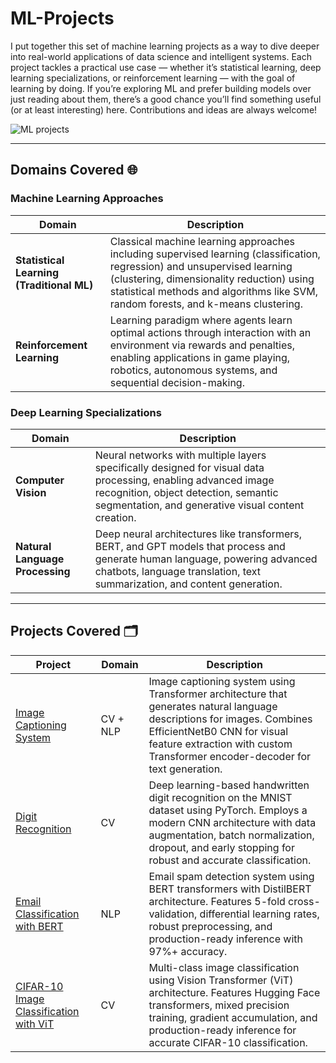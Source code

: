 # ML-Projects
I put together this set of machine learning projects as a way to dive deeper into real-world applications of data science and intelligent systems. Each project tackles a practical use case — whether it’s statistical learning, deep learning specializations, or reinforcement learning — with the goal of learning by doing. If you’re exploring ML and prefer building models over just reading about them, there’s a good chance you’ll find something useful (or at least interesting) here. Contributions and ideas are always welcome!

![ML projects](https://github.com/user-attachments/assets/5e685c14-4d53-4f91-8dd9-0e8733b3046c)

---
## Domains Covered 🌐

### Machine Learning Approaches

| Domain                        | Description                                                                                 |
|-------------------------------|--------------------------------------------------------------------------------------------|
| **Statistical Learning (Traditional ML)** | Classical machine learning approaches including supervised learning (classification, regression) and unsupervised learning (clustering, dimensionality reduction) using statistical methods and algorithms like SVM, random forests, and k-means clustering. |
| **Reinforcement Learning**    | Learning paradigm where agents learn optimal actions through interaction with an environment via rewards and penalties, enabling applications in game playing, robotics, autonomous systems, and sequential decision-making. |

### Deep Learning Specializations

| Domain                        | Description                                                                                 |
|-------------------------------|--------------------------------------------------------------------------------------------|
| **Computer Vision** | Neural networks with multiple layers specifically designed for visual data processing, enabling advanced image recognition, object detection, semantic segmentation, and generative visual content creation. |
| **Natural Language Processing** | Deep neural architectures like transformers, BERT, and GPT models that process and generate human language, powering advanced chatbots, language translation, text summarization, and content generation. |

---

## Projects Covered 🗂️

| Project | Domain   | Description |
|---------------------|----------|--------------------------------------------------------------------------------------------------------------------------------------------------------------------------------------------------------------------------|
| [Image Captioning System](https://github.com/Avaneesh40585/Image-Captioning) | CV + NLP | Image captioning system using Transformer architecture that generates natural language descriptions for images. Combines EfficientNetB0 CNN for visual feature extraction with custom Transformer encoder-decoder for text generation. |
| [Digit Recognition](https://github.com/Avaneesh40585/Digit-Recognition) | CV | Deep learning-based handwritten digit recognition on the MNIST dataset using PyTorch. Employs a modern CNN architecture with data augmentation, batch normalization, dropout, and early stopping for robust and accurate classification. |
| [Email Classification with BERT](https://github.com/Avaneesh40585/Email-Spam-Classification) | NLP | Email spam detection system using BERT transformers with DistilBERT architecture. Features 5-fold cross-validation, differential learning rates, robust preprocessing, and production-ready inference with 97%+ accuracy. |
| [CIFAR-10 Image Classification with ViT](https://github.com/Avaneesh40585/CIFAR10-Classification) | CV | Multi-class image classification using Vision Transformer (ViT) architecture. Features Hugging Face transformers, mixed precision training, gradient accumulation, and production-ready inference for accurate CIFAR-10 classification. |








